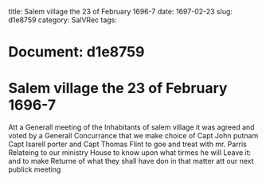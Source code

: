 title: Salem village the 23 of February 1696-7
date: 1697-02-23
slug: d1e8759
category: SalVRec
tags: 




# Document: d1e8759


# Salem village the 23 of February 1696-7

Att a Generall meeting of the Inhabitants of salem village it was agreed and voted by a Generall Concurrance that we make choice of Capt John putnam Capt Isarell porter and Capt Thomas Flint to goe and treat with mr. Parris Relateing to our ministry House to know upon what tirmes he will Leave it: and to make Returne of what they shall have don in that matter att our next publick meeting

